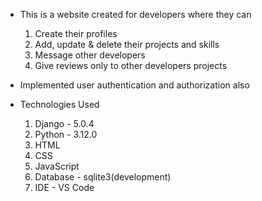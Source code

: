 * This is a website created for developers where they can 
  1. Create their profiles
  2. Add, update & delete their projects and skills
  3. Message other developers
  4. Give reviews only to other developers projects

* Implemented user authentication and authorization also

* Technologies Used
  1. Django - 5.0.4
  2. Python - 3.12.0
  3. HTML
  4. CSS
  5. JavaScript
  6. Database - sqlite3(development)
  7. IDE - VS Code

